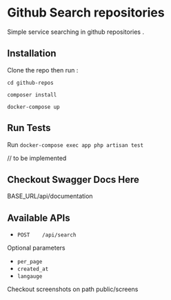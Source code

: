 # Github Search repositories
 
Simple service searching in github repositories .

## Installation

Clone the repo then run : 

`cd github-repos`

`composer install`

 `docker-compose up` 

## Run Tests

Run `docker-compose exec app php artisan test`

// to be implemented


## Checkout Swagger Docs Here

BASE_URL/api/documentation

## Available APIs

- `POST    /api/search`

Optional parameters

- `per_page`
- `created_at`
- `langauge`


Checkout screenshots on path public/screens
